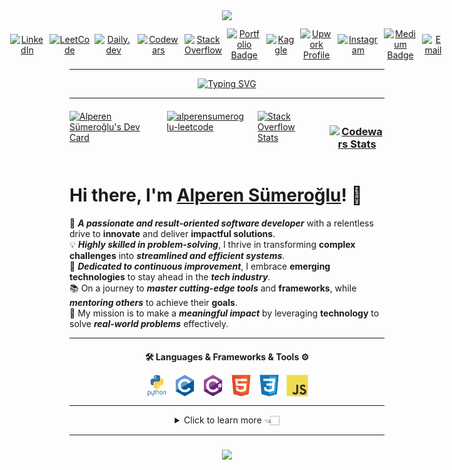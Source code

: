 <div id="header" align="center">
  <img src="https://media.giphy.com/media/SHjOSDkKZ18qOHA5B5/giphy.gif" width="60"/>
  
  <div id="badges" style="display: flex; justify-content: center; align-items: center; gap: 8px; margin-top: 10px;">
    <a href="https://www.linkedin.com/in/alperensumeroglu" target="_blank" rel="noopener noreferrer">
      <img src="https://img.shields.io/badge/LinkedIn-0077B5?style=for-the-badge&logo=linkedin&logoColor=white" alt="LinkedIn" style="height: 20px;"/>
    </a>
    <a href="https://leetcode.com/alperensumeroglu/" target="_blank" rel="noopener noreferrer">
      <img src="https://img.shields.io/badge/LeetCode-FFA116?style=for-the-badge&logo=leetcode&logoColor=white" alt="LeetCode" style="height: 20px;"/>
    </a>
    <a href="https://app.daily.dev/alperensumeroglu" target="_blank" rel="noopener noreferrer">
      <img src="https://img.shields.io/badge/Daily.dev-121212?style=for-the-badge&logo=daily.dev&logoColor=white" alt="Daily.dev" style="height: 20px;"/>
    </a>
    <a href="https://www.codewars.com/users/alperensumeroglu" target="_blank" rel="noopener noreferrer">
       <img src="https://img.shields.io/badge/Codewars-B1361E?style=for-the-badge&logo=codewars&logoColor=white" alt="Codewars" style="height: 20px;"/>
    </a>
    <a href="https://stackoverflow.com/users/29701785/alperen-sümeroğlu" target="_blank" rel="noopener noreferrer">
      <img src="https://img.shields.io/badge/Stack%20Overflow-F58025?style=for-the-badge&logo=stackoverflow&logoColor=white" alt="Stack Overflow" style="height: 20px;"/>
    </a>
    <a href="https://alperensumeroglu.dev" target="_blank" rel="noopener noreferrer">
      <img src="https://img.shields.io/badge/Portfolio-FF5722?style=for-the-badge&logo=todoist&logoColor=white" alt="Portfolio Badge" style="height: 20px;"/>
    </a>
    <a href="https://www.kaggle.com/alperensmerolu" target="_blank" rel="noopener noreferrer">
      <img src="https://img.shields.io/badge/Kaggle-20BEFF?style=for-the-badge&logo=kaggle&logoColor=white" alt="Kaggle" style="height: 20px;"/>
    </a>
    <a href="https://www.upwork.com/freelancers/~013f547b23de08d894" target="_blank" rel="noopener noreferrer">
    <img src="https://img.shields.io/badge/Upwork-6FDA44?style=for-the-badge&logo=upwork&logoColor=white" alt="Upwork Profile" style="height: 20px;"/>
     </a>
    <a href="https://www.instagram.com/alperen_sumeroglu/" target="_blank" rel="noopener noreferrer">
      <img src="https://img.shields.io/badge/Instagram-E4405F?style=for-the-badge&logo=instagram&logoColor=white" alt="Instagram" style="height: 20px;"/>
    </a>
    <a href="https://medium.com/@alperensumeroglu" target="_blank" rel="noopener noreferrer">
      <img src="https://img.shields.io/badge/MEDIUM-black?style=flat&logo=medium&logoColor=white" alt="Medium Badge" style="height: 20px; width: 80px;"/>
    </a>
    <a href="mailto:alperensumeroglu@gmail.com" target="_blank" rel="noopener noreferrer">
      <img src="https://img.shields.io/badge/Email-D14836?style=for-the-badge&logo=gmail&logoColor=white" alt="Email" style="height: 20px;"/>
    </a>
  </div>
</div>

---

<p align="center">
    <a href="https://www.linkedin.com/in/alperensumeroglu">
        <img src="https://readme-typing-svg.demolab.com?font=Georgia&size=14&duration=2000&pause=100&multiline=true&width=760&height=80&lines=Alperen+Sümeroğlu;Computer+Engineer+%7C+AI+Specialist+%7C+ML+Architect;Deep+Learning+Researcher+%7C+NLP+Engineer;Innovating+the+Future+with+Artificial+Intelligence" alt="Typing SVG" />
    </a>
</p>

---

<div style="display: flex; justify-content: center; align-items: flex-start; gap: 20px; margin-top: 20px;">
  <!-- Daily.dev card -->
  <a href="https://app.daily.dev/alperensumeroglu" target="_blank" rel="noopener noreferrer">
    <img src="https://api.daily.dev/devcards/v2/AdGr8J8AzXW7kvWDM87LO.png?type=wide&r=hez" width="280" alt="Alperen Sümeroğlu's Dev Card"/>
  </a>

  <!-- LeetCode Stats Card -->
  <a href="https://leetcode.com/u/alperensumeroglu/" target="_blank" rel="noopener noreferrer">
    <img src="https://leetcard.jacoblin.cool/alperensumeroglu?theme=dark&font=Karma&ext=heatmap" alt="alperensumeroglu-leetcode" width="230" />
  </a>
  
  <!-- Stack Overflow Stats -->
  <a href="https://stackoverflow.com/users/29701785/alperen-s%C3%BCmero%C4%9Flu" target="_blank" rel="noopener noreferrer">
    <img src="https://stackoverflow-badge.herokuapp.com/stackoverflow?username=29701785&period=year&theme=dark&layout=full" alt="Stack Overflow Stats" width="290">
  </a>
  
   <!-- Codewars Stats -->
  <h3 align="center">
    <a href="https://www.codewars.com/users/alperensumeroglu" target="_blank">
        <img src="https://www.codewars.com/users/alperensumeroglu/badges/large" alt="Codewars Stats" width="250"/>
    </a>
  </h3>
</div>

<h1>  Hi there, I'm <a target="_blank" href="https://www.linkedin.com/in/alperensumeroglu/">Alperen Sümeroğlu</a>! 👋  </h1>  

🌟 **_A passionate and result-oriented software developer_** with a relentless drive to **innovate** and deliver **impactful solutions**.  
💡 **_Highly skilled in problem-solving_**, I thrive in transforming **complex challenges** into **_streamlined and efficient systems_**.  
🚀 **_Dedicated to continuous improvement_**, I embrace **emerging technologies** to stay ahead in the **_tech industry_**.  
📚 On a journey to **_master cutting-edge tools_** and **frameworks**, while **_mentoring others_** to achieve their **goals**.  
🎯 My mission is to make a **_meaningful impact_** by leveraging **technology** to solve **_real-world problems_** effectively.

---

<!-- Languages and Tools Section -->
<div>
  <h3 align="center" style="font-size: 14px;">🛠️ Languages & Frameworks & Tools ⚙️</h3>
</div>
  <div align="center" style="display: flex; justify-content: center; gap: 10px; margin-top: 10px;">
    <img src="https://github.com/devicons/devicon/blob/master/icons/python/python-original-wordmark.svg" title="Python" alt="Python" width="35" height="35"/>
    <img src="https://github.com/devicons/devicon/blob/master/icons/c/c-original.svg" title="C" alt="C" width="35" height="35"/>
    <img src="https://github.com/devicons/devicon/blob/master/icons/csharp/csharp-original.svg" title="C#" alt="C#" width="35" height="35"/>
    <img src="https://github.com/devicons/devicon/blob/master/icons/html5/html5-original.svg" title="HTML" alt="HTML" width="35" height="35"/>
    <img src="https://github.com/devicons/devicon/blob/master/icons/css3/css3-original.svg" title="CSS" alt="CSS" width="35" height="35"/>
    <img src="https://github.com/devicons/devicon/blob/master/icons/javascript/javascript-original.svg" title="JavaScript" alt="JavaScript" width="35" height="35"/>
</div>

</div>

---

<details align="center">
  <summary>Click to learn more 👈🏻</summary>
   <p>
    
  <!-- My Stats Section -->
<div style="text-align: center; margin-top: 20px;">
  <h3 style="font-size: 18px; margin-bottom: 10px;">🔥 My Stats 🔥</h3>
  
  <!-- GitHub Stats -->
  <img align="center" src="https://github-readme-stats.vercel.app/api?username=alperensumeroglu&hide=stars&count_private=true&show_icons=true&theme=tokyonight&border_radius=20" alt="GitHub Stats" style="width: 225px;"/>

  <!-- Most Used Languages -->
  <img align="center" src="https://github-readme-stats.vercel.app/api/top-langs/?username=alperensumeroglu&layout=compact&show_icons=true&theme=tokyonight&border_radius=20" alt="Most Used Languages" style="width: 225px;"/>

  <!-- Snake Animation -->
  <img align="center" src="https://github.com/alperensumeroglu/alperensumeroglu/blob/main/github-contribution-grid-snake-dark.svg" alt="Contribution Snake" style="width: 385px;"/>

  <!-- Profile Views -->
  <p align="center" style="margin-top: 20px;">
    <img src="https://komarev.com/ghpvc/?username=alperensumeroglu&label=Profile%20views&color=0e75b6&style=flat" alt="Profile Views" style="width: 100px;"/>
  </p>

  <!-- GitHub Streak Stats -->
  <p align="center">
    <img src="https://streak-stats.demolab.com/?user=alperensumeroglu&theme=algolia" alt="GitHub Streak Stats" width="300" />
  </p>
</div>

</p>
</details>

---

<h3 align="center">
    <a href="https://www.linkedin.com/in/alperensumeroglu/" target="_blank" style="text-decoration: none; color: inherit;">
        <img src="https://readme-typing-svg.herokuapp.com/?font=Righteous&size=25&center=true&vCenter=true&width=500&height=70&duration=4000&lines=Thanks+for+visiting!+✌️;+Shoot+me+a+message+on+Linkedin!;I'm+always+down+to+collab+:)">
    </a>
</h3>









